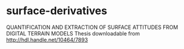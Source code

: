# surface-derivatives
QUANTIFICATION AND EXTRACTION OF SURFACE ATTITUDES FROM DIGITAL TERRAIN MODELS
Thesis downloadable from http://hdl.handle.net/10464/7893
